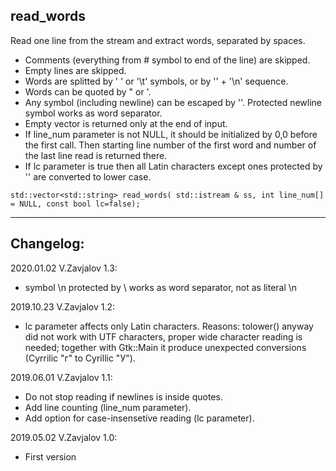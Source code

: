 ## read_words

Read one line from the stream and extract words, separated by spaces.
 - Comments (everything from # symbol to end of the line) are skipped.
 - Empty lines are skipped.
 - Words are splitted by ' ' or '\t' symbols, or by '\' + '\n' sequence.
 - Words can be quoted by " or '.
 - Any symbol (including newline) can be escaped by '\'. Protected newline
   symbol works as word separator.
 - Empty vector is returned only at the end of input.
 - If line_num parameter is not NULL, it should be initialized
   by 0,0 before the first call. Then starting line number of the first
   word and number of the last line read is returned there.
 - If lc parameter is true then all Latin characters except ones protected
   by '\' are converted to lower case.

`std::vector<std::string> read_words(
   std::istream & ss, int line_num[] = NULL, const bool lc=false);`

------------
## Changelog:
2020.01.02 V.Zavjalov 1.3:
- symbol \n protected by \ works as word separator, not as literal \n

2019.10.23 V.Zavjalov 1.2:
- lc parameter affects only Latin characters.
  Reasons: tolower() anyway did not work with UTF characters,
  proper wide character reading is needed; together with Gtk::Main
  it produce unexpected conversions (Cyrrilic "г" to Cyrillic "У").

2019.06.01 V.Zavjalov 1.1:
- Do not stop reading if newlines is inside quotes.
- Add line counting (line_num parameter).
- Add option for case-insensetive reading (lc parameter).

2019.05.02 V.Zavjalov 1.0:
- First version

